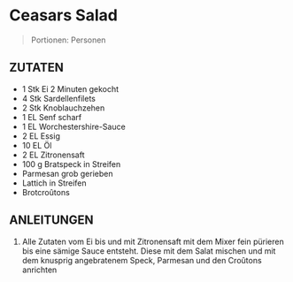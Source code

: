 # Ceasars Salad

> Portionen:  Personen

## ZUTATEN
* 1 Stk Ei 2 Minuten gekocht
* 4 Stk Sardellenfilets
* 2 Stk Knoblauchzehen
* 1 EL Senf scharf
* 1 EL Worchestershire-Sauce
* 2 EL Essig
* 10 EL Öl
* 2 EL Zitronensaft
* 100 g Bratspeck in Streifen
* Parmesan grob gerieben
* Lattich in Streifen
* Brotcroûtons


## ANLEITUNGEN
1. Alle Zutaten vom Ei bis und mit Zitronensaft mit dem Mixer fein pürieren bis eine sämige Sauce entsteht. Diese mit dem Salat mischen und mit dem knusprig angebratenem Speck, Parmesan und den Croûtons anrichten

